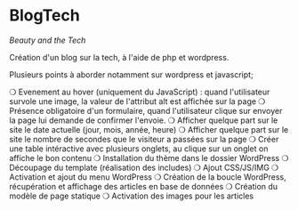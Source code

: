 # BlogTech

*Beauty and the Tech*

Création d'un blog sur la tech, à l'aide de php et wordpress.

Plusieurs points à aborder notamment sur wordpress et javascript;

❍ Evenement au hover (uniquement du JavaScript) : quand l'utilisateur survole une image, la
valeur de l'attribut alt est affichée sur la page
❍ Présence obligatoire d'un formulaire, quand l'utilisateur clique sur envoyer la page lui
demande de confirmer l'envoie.
❍ Afficher quelque part sur le site le date actuelle (jour, mois, année, heure)
❍ Afficher quelque part sur le site le nombre de secondes que le visiteur a passées sur la page
❍ Créer une table intéractive avec plusieurs onglets, au clique sur un onglet on affiche le bon
contenu
❍ Installation du thème dans le dossier WordPress
❍ Découpage du template (réalisation des includes)
❍ Ajout CSS/JS/IMG
❍ Activation et ajout du menu WordPress
❍ Création de la boucle WordPress, récupération et affichage des articles en base de données
❍ Création du modèle de page statique
❍ Activation des images pour les articles
